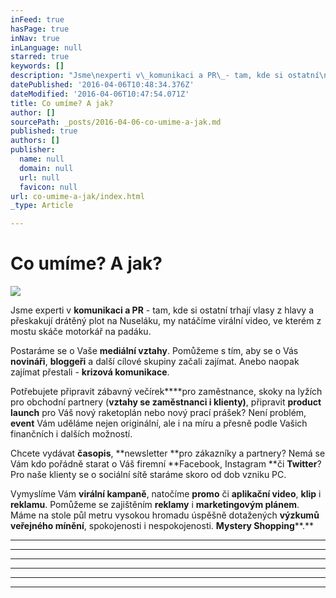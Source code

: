 ```yaml
---
inFeed: true
hasPage: true
inNav: true
inLanguage: null
starred: true
keywords: []
description: "Jsme\nexperti v\_komunikaci a PR\_- tam, kde si ostatní\ntrhají vlasy z hlavy a přeskakují drátěný plot na Nuseláku, my\nnatáčíme virální video, ve kterém z mostu skáče motorkář na padáku."
datePublished: '2016-04-06T10:48:34.376Z'
dateModified: '2016-04-06T10:47:54.071Z'
title: Co umíme? A jak?
author: []
sourcePath: _posts/2016-04-06-co-umime-a-jak.md
published: true
authors: []
publisher:
  name: null
  domain: null
  url: null
  favicon: null
url: co-umime-a-jak/index.html
_type: Article

---
```

# Co umíme? A jak?
![](https://the-grid-user-content.s3-us-west-2.amazonaws.com/4f624074-2e09-44c7-a6ba-5ece2dd03a2c.jpg)

Jsme
experti v **komunikaci a PR** - tam, kde si ostatní
trhají vlasy z hlavy a přeskakují drátěný plot na Nuseláku, my
natáčíme virální video, ve kterém z mostu skáče motorkář na padáku.

Postaráme
se o Vaše **mediální vztahy**. Pomůžeme s tím, aby se o
Vás **novináři**, **bloggeři** a další
cílové skupiny začali zajímat. Anebo naopak zajímat přestali - **krizová komunikace**.

Potřebujete
připravit zábavný večírek****pro zaměstnance,
skoky na lyžích pro obchodní partnery (**vztahy se zaměstnanci i klienty)**, připravit **product
launch** pro Váš nový raketoplán nebo nový prací prášek?
Není problém, **event** Vám uděláme nejen
originální, ale i na míru a přesně podle Vašich finančních i
dalších možností.

Chcete
vydávat **časopis**, **newsletter **pro
zákazníky a partnery? Nemá se Vám kdo pořádně starat o Váš
firemní **Facebook, Instagram **či **Twitter**?
Pro naše klienty se o sociální sítě staráme skoro od dob vzniku
PC.

Vymyslíme
Vám **virální kampaně**, natočíme **promo** či **aplikační
video**, **klip** i **reklamu**. Pomůžeme se zajištěním **reklamy** i **marketingovým
plánem**. Máme na stole  půl metru vysokou hromadu úspěšně
dotažených **výzkumů veřejného mínění**,
spokojenosti i nespokojenosti. **Mystery Shopping****.**

****

****

****

****

****

****